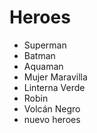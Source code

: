 # Heroes

* Superman
* Batman
* Aquaman
* Mujer Maravilla
* Linterna Verde
* Robin
* Volcán Negro
* nuevo heroes

